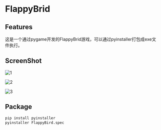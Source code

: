 # FlappyBrid

## Features
这是一个通过pygame开发的FlappyBrid游戏，可以通过pyinstaller打包成exe文件执行。

## ScreenShot
![1](E:\work\projects\FlappyBird\screen\1.png)

![2](E:\work\projects\FlappyBird\screen\2.png)

![3](E:\work\projects\FlappyBird\screen\3.png)


## Package
```python
pip install pyinstaller
pyinstaller FlappyBird.spec
```